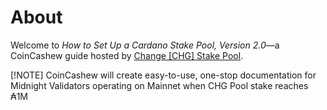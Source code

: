 # About
Welcome to *How to Set Up a Cardano Stake Pool, Version 2.0*—a CoinCashew guide hosted by [Change [CHG] Stake Pool](https://coincashew.io/).

[!NOTE]
CoinCashew will create easy-to-use, one-stop documentation for Midnight Validators operating on Mainnet when CHG Pool stake reaches ₳1M
